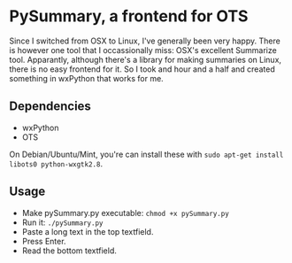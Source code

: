 # PySummary, a frontend for OTS

Since I switched from OSX to Linux, I've generally been very happy. There is however one tool that I occassionally miss: OSX's excellent Summarize tool. Apparantly, although there's a library for making summaries on Linux, there is no easy frontend for it. So I took and hour and a half and created something in wxPython that works for me.

## Dependencies

* wxPython
* OTS

On Debian/Ubuntu/Mint, you're can install these with `sudo apt-get install libots0 python-wxgtk2.8`.

## Usage

* Make pySummary.py executable: `chmod +x pySummary.py`
* Run it: `./pySummary.py`
* Paste a long text in the top textfield.
* Press Enter.
* Read the bottom textfield.
